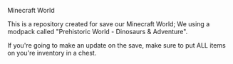 Minecraft World

  This is a repository created for save our Minecraft World;
 We using a modpack called "Prehistoric World - Dinosaurs & Adventure".  

  If you're going to make an update on the save, make sure to put ALL items on you're inventory in a chest.
